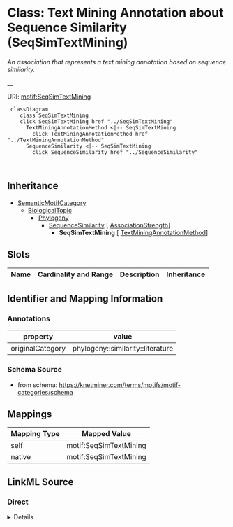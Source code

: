 

# Class: Text Mining Annotation about Sequence Similarity (SeqSimTextMining) 


_An association that represents a text mining annotation based on sequence similarity._

__





URI: [motif:SeqSimTextMining](https://knetminer.com/terms/motifs/motif-categories/SeqSimTextMining)






```mermaid
 classDiagram
    class SeqSimTextMining
    click SeqSimTextMining href "../SeqSimTextMining"
      TextMiningAnnotationMethod <|-- SeqSimTextMining
        click TextMiningAnnotationMethod href "../TextMiningAnnotationMethod"
      SequenceSimilarity <|-- SeqSimTextMining
        click SequenceSimilarity href "../SequenceSimilarity"
      
      
```





## Inheritance
* [SemanticMotifCategory](SemanticMotifCategory.md)
    * [BiologicalTopic](BiologicalTopic.md)
        * [Phylogeny](Phylogeny.md)
            * [SequenceSimilarity](SequenceSimilarity.md) [ [AssociationStrength](AssociationStrength.md)]
                * **SeqSimTextMining** [ [TextMiningAnnotationMethod](TextMiningAnnotationMethod.md)]



## Slots

| Name | Cardinality and Range | Description | Inheritance |
| ---  | --- | --- | --- |









## Identifier and Mapping Information





### Annotations

| property | value |
| --- | --- |
| originalCategory | phylogeny::similarity::literature |




### Schema Source


* from schema: https://knetminer.com/terms/motifs/motif-categories/schema




## Mappings

| Mapping Type | Mapped Value |
| ---  | ---  |
| self | motif:SeqSimTextMining |
| native | motif:SeqSimTextMining |







## LinkML Source

<!-- TODO: investigate https://stackoverflow.com/questions/37606292/how-to-create-tabbed-code-blocks-in-mkdocs-or-sphinx -->

### Direct

<details>
```yaml
name: SeqSimTextMining
annotations:
  originalCategory:
    tag: originalCategory
    value: phylogeny::similarity::literature
description: 'An association that represents a text mining annotation based on sequence
  similarity.

  '
title: Text Mining Annotation about Sequence Similarity
notes:
- 'original category no: 4.2'
from_schema: https://knetminer.com/terms/motifs/motif-categories/schema
is_a: SequenceSimilarity
mixins:
- TextMiningAnnotationMethod

```
</details>

### Induced

<details>
```yaml
name: SeqSimTextMining
annotations:
  originalCategory:
    tag: originalCategory
    value: phylogeny::similarity::literature
description: 'An association that represents a text mining annotation based on sequence
  similarity.

  '
title: Text Mining Annotation about Sequence Similarity
notes:
- 'original category no: 4.2'
from_schema: https://knetminer.com/terms/motifs/motif-categories/schema
is_a: SequenceSimilarity
mixins:
- TextMiningAnnotationMethod

```
</details>